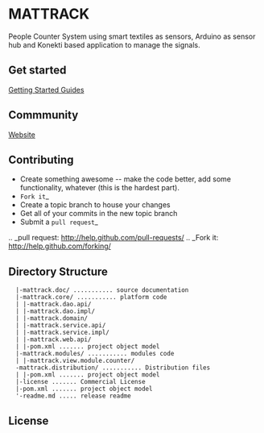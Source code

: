 MATTRACK
=======


People Counter System using smart textiles as sensors, Arduino as sensor hub and Konekti based application to manage the signals.

Get started
-----------
[Getting Started Guides](https://thingtrack.atlassian.net/wiki/display/MT/)

Commmunity
-----------
[Website](http://www.thingtrack.com/)

Contributing
------------

* Create something awesome -- make the code better, add some functionality,
  whatever (this is the hardest part).
* `Fork it`_
* Create a topic branch to house your changes
* Get all of your commits in the new topic branch
* Submit a `pull request`_

.. _pull request: http://help.github.com/pull-requests/
.. _Fork it: http://help.github.com/forking/

Directory Structure
-------------------

	  |-mattrack.doc/ ........... source documentation
	  |-mattrack.core/ ........... platform code
	  | |-mattrack.dao.api/
	  | |-mattrack.dao.impl/
	  | |-mattrack.domain/
	  | |-mattrack.service.api/
	  | |-mattrack.service.impl/
	  | |-mattrack.web.api/
	  | |-pom.xml ....... project object model
	  |-mattrack.modules/ ........... modules code
	  |	|-mattrack.view.module.counter/
	  -mattrack.distribution/ ........... Distribution files
	  | |-pom.xml ....... project object model
	  |-license ....... Commercial License
	  |-pom.xml ....... project object model
	  '-readme.md ..... release readme
	  


License
-------
